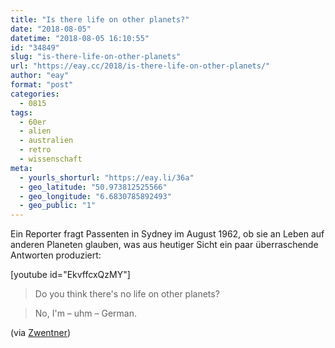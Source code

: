 ```yaml
---
title: "Is there life on other planets?"
date: "2018-08-05"
datetime: "2018-08-05 16:10:55"
id: "34849"
slug: "is-there-life-on-other-planets"
url: "https://eay.cc/2018/is-there-life-on-other-planets/"
author: "eay"
format: "post"
categories:
  - 0815
tags:
  - 60er
  - alien
  - australien
  - retro
  - wissenschaft
meta:
  - yourls_shorturl: "https://eay.li/36a"
  - geo_latitude: "50.973812525566"
  - geo_longitude: "6.6830785892493"
  - geo_public: "1"
---
```


Ein Reporter fragt Passenten in Sydney im August 1962, ob sie an Leben auf anderen Planeten glauben, was aus heutiger Sicht ein paar überraschende Antworten produziert:

\[youtube id="EkvffcxQzMY"\]

> Do you think there's no life on other planets?

> No, I'm – uhm – German.

(via [Zwentner](https://www.zwentner.com/is-there-life-on-other-planets/))
